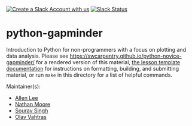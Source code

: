 [![Create a Slack Account with us](https://img.shields.io/badge/Create_Slack_Account-The_Carpentries-071159.svg)](https://swc-slack-invite.herokuapp.com/) 
 [![Slack Status](https://img.shields.io/badge/Slack_Channel-swc--py--gapminder-E01563.svg)](https://swcarpentry.slack.com/messages/C9X4W03KL) 

python-gapminder
=======================

Introduction to Python for non-programmers with a focus on plotting and data analysis.
Please see <https://swcarpentry.github.io/python-novice-gapminder/>
for a rendered version of this material,
[the lesson template documentation][lesson-example]
for instructions on formatting, building, and submitting material,
or run `make` in this directory for a list of helpful commands.

Maintainer(s):

* [Allen Lee][lee-allen]
* [Nathan Moore][moore-nathan]
* [Sourav Singh][singh-sourav]
* [Olav Vahtras][olav-vahtras]

[lee-allen]: https://software-carpentry.org/team/#lee-allen
[lesson-example]: https://carpentries.github.io/lesson-example/
[moore-nathan]: https://software-carpentry.org/team/#moore_nathan
[singh-sourav]: https://software-carpentry.org/team/#singh-sourav
[olav-vahtras]: https://software-carpentry.org/team/#vahtras_olav
